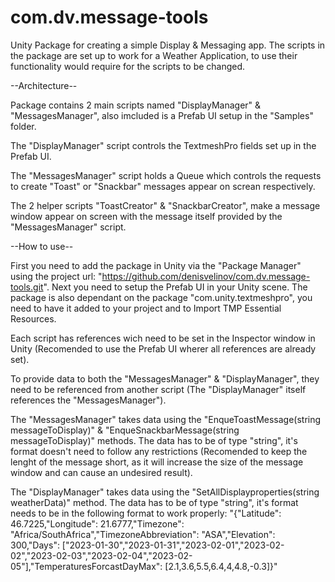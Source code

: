 # com.dv.message-tools
Unity Package for creating a simple Display & Messaging app.
The scripts in the package are set up to work for a Weather Application, to use their functionality would require for the scripts to be changed.

--Architecture--

Package contains 2 main scripts named "DisplayManager" & "MessagesManager", also imcluded is a Prefab UI setup in the "Samples" folder.

The "DisplayManager" script controls the TextmeshPro fields set up in the Prefab UI.

The "MessagesManager" script holds a Queue which controls the requests to create "Toast" or "Snackbar" messages appear on screan respectively.

The 2 helper scripts "ToastCreator" & "SnackbarCreator", make a message window appear on screen with the message itself provided by the "MessagesManager" script.

--How to use--

First you need to add the package in Unity via the "Package Manager" using the project url: "https://github.com/denisvelinov/com.dv.message-tools.git".
Next you need to setup the Prefab UI in your Unity scene.
The package is also dependant on the package "com.unity.textmeshpro", you need to have it added to your project and to Import TMP Essential Resources.

Each script has references wich need to be set in the Inspector window in Unity (Recomended to use the Prefab UI wherer all references are already set).

To provide data to both the "MessagesManager" & "DisplayManager", they need to be referenced from another script (The "DisplayManager" itself references the "MessagesManager").

The "MessagesManager" takes data using the "EnqueToastMessage(string messageToDisplay)" & "EnqueSnackbarMessage(string messageToDisplay)" methods.
The data has to be of type "string", it's format doesn't need to follow any restrictions (Recomended to keep the lenght of the message short, as it will increase the size of the message window and can cause an undesired result).

The "DisplayManager" takes data using the "SetAllDisplayproperties(string weatherData)" method.
The data has to be of type "string", it's format needs to be in the following format to work properly: "{"Latitude": 46.7225,"Longitude": 21.6777,"Timezone": "Africa/SouthAfrica","TimezoneAbbreviation": "ASA","Elevation": 300,"Days": ["2023-01-30","2023-01-31","2023-02-01","2023-02-02","2023-02-03","2023-02-04","2023-02-05"],"TemperaturesForcastDayMax": [2.1,3.6,5.5,6.4,4,4.8,-0.3]}"
